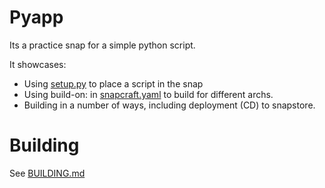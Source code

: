 # Pyapp

Its a practice snap for a simple python script.

It showcases:

 * Using [setup.py](setup.py) to place a script in the snap
 * Using build-on: in [snapcraft.yaml](snap/snapcraft.yaml) to build for different archs.
 * Building in a number of ways, including deployment (CD) to snapstore.

# Building
See [BUILDING.md](BUILDING.md)


